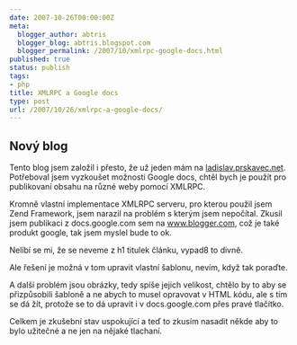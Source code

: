 ```yaml
---
date: 2007-10-26T00:00:00Z
meta:
  blogger_author: abtris
  blogger_blog: abtris.blogspot.com
  blogger_permalink: /2007/10/xmlrpc-google-docs.html
published: true
status: publish
tags:
- php
title: XMLRPC a Google docs
type: post
url: /2007/10/26/xmlrpc-a-google-docs/
---
```


<h2>Nový blog</h2>
Tento blog jsem založil i přesto, že už jeden mám na <a HREF="http://ladislav.prskavec.net">ladislav.prskavec.net</a>. Potřeboval jsem vyzkoušet možnosti Google docs, chtěl bych je použít pro publikovaní obsahu na různé weby pomocí XMLRPC.

Kromně vlastní implementace XMLRPC serveru, pro kterou použil jsem Zend Framework, jsem narazil na problém s kterým jsem nepočítal. Zkusil jsem publikaci z docs.google.com sem na www.blogger.com, což je také produkt google, tak jsem myslel bude to ok.

Nelíbí se mi, že se neveme z h1 titulek článku, vypad8 to divně.

Ale řešení je možná v tom upravit vlastní šablonu, nevím, když tak poraďte.

A další problém jsou obrázky, tedy spíše jejich velikost, chtělo by to aby se přizpůsobili šabloně a ne abych to musel opravovat v HTML kódu, ale s tím se dá žít, protože se to dá upravit i v docs.google.com přes pravé tlačítko.

Celkem je zkušební stav uspokující a teď to zkusím nasadit někde aby to bylo užitečné a ne jen na nějaké tlachaní.
